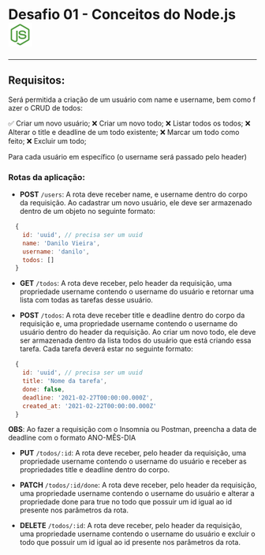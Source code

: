 # Desafio 01 - Conceitos do Node.js ![](./node.png)

---

## Requisitos:

Será permitida a criação de um usuário com name e username, bem como fazer o CRUD de todos:

✅ Criar um novo usuário;
❌ Criar um novo todo;
❌ Listar todos os todos;
❌ Alterar o title e deadline de um todo existente;
❌ Marcar um todo como feito;
❌ Excluir um todo;

Para cada usuário em específico (o username será passado pelo header)

### Rotas da aplicação:

- **POST** `/users`: A rota deve receber name, e username dentro do corpo da requisição. Ao cadastrar um novo usuário, ele deve ser armazenado dentro de um objeto no seguinte formato:

```js
  {
    id: 'uuid', // precisa ser um uuid
    name: 'Danilo Vieira',
    username: 'danilo',
    todos: []
  }
```

- **GET** `/todos`: A rota deve receber, pelo header da requisição, uma propriedade username contendo o username do usuário e retornar uma lista com todas as tarefas desse usuário.

- **POST** `/todos`: A rota deve receber title e deadline dentro do corpo da requisição e, uma propriedade username contendo o username do usuário dentro do header da requisição. Ao criar um novo todo, ele deve ser armazenada dentro da lista todos do usuário que está criando essa tarefa. Cada tarefa deverá estar no seguinte formato:

```js
  {
    id: 'uuid', // precisa ser um uuid
    title: 'Nome da tarefa',
    done: false,
    deadline: '2021-02-27T00:00:00.000Z',
    created_at: '2021-02-22T00:00:00.000Z'
  }
```

**OBS**: Ao fazer a requisição com o Insomnia ou Postman, preencha a data de deadline com o formato ANO-MÊS-DIA

- **PUT** `/todos/:id`: A rota deve receber, pelo header da requisição, uma propriedade username contendo o username do usuário e receber as propriedades title e deadline dentro do corpo.

- **PATCH** `/todos/:id/done`: A rota deve receber, pelo header da requisição, uma propriedade username contendo o username do usuário e alterar a propriedade done para true no todo que possuir um id igual ao id presente nos parâmetros da rota.

- **DELETE** `/todos/:id`: A rota deve receber, pelo header da requisição, uma propriedade username contendo o username do usuário e excluir o todo que possuir um id igual ao id presente nos parâmetros da rota.
